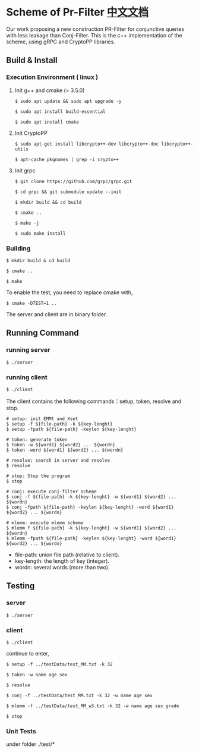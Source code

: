 # Scheme of Pr-Filter [中文文档](./README.CN.md)

Our work proposing a new construction PR-Filter for conjunctive queries with less leakage than Conj-Filter. This is the c++ implementation of the scheme, using gRPC and CryptoPP libraries.

## Build & Install

### Execution Environment ( linux )

1. Init g++ and cmake (> 3.5.0)
    ```
    $ sudo apt update && sudo apt upgrade -y

    $ sudo apt install build-essential

    $ sudo apt install cmake
    ```
2. Init CryptoPP
    ```
    $ sudo apt-get install libcrypto++-dev libcrypto++-doc libcrypto++-utils

    $ apt-cache pkgnames | grep -i crypto++ 
    ```
3. Init grpc
    ```
    $ git clone https://github.com/grpc/grpc.git 

    $ cd grpc && git submodule update --init

    $ mkdir build && cd build

    $ cmake ..

    $ make -j

    $ sudo make install
    ```
### Building
```
$ mkdir build & cd build

$ cmake ..

$ make
```
To enable the test, you need to replace cmake with,
```
$ cmake -DTEST=1 ..
```
The server and client are in binary folder.

## Running Command

### running server
```
$ ./server
```
### running client
```
$ ./client
```

The client contains the following commands：setup, token, resolve and stop.
```
# setup: init EMMt and Xset
$ setup -f ${file-path} -k ${key-lenght}
$ setup -fpath ${file-path} -keylen ${key-lenght}

# token: generate token
$ token -w ${word1} ${word2} ... ${wordn}
$ token -word ${word1} ${word2} ... ${wordn}

# resolve: search in server and resolve
$ resolve

# stop: Stop the program
$ stop

# conj: execute conj-filter scheme
$ conj -f ${file-path} -k ${key-lenght} -w ${word1} ${word2} ... ${wordn}
$ conj -fpath ${file-path} -keylen ${key-lenght} -word ${word1} ${word2} ... ${wordn}

# mlemm: execute mlemm scheme
$ mlemm f ${file-path} -k ${key-lenght} -w ${word1} ${word2} ... ${wordn}
$ mlemm -fpath ${file-path} -keylen ${key-lenght} -word ${word1} ${word2} ... ${wordn}
```
- file-path: union file path (relative to client).
- key-length: the length of key (integer).
- wordn: several words (more than two).

## Testing

### server 
```
$ ./server
```

### client
```
$ ./client
```
continue to enter,
```
$ setup -f ../testData/test_MM.txt -k 32

$ token -w name age sex

$ resolve

$ conj -f ../testData/test_MM.txt -k 32 -w name age sex

$ mlemm -f ../testData/test_MM_w3.txt -k 32 -w name age sex grade

$ stop
```

### Unit Tests
under folder ./test/*